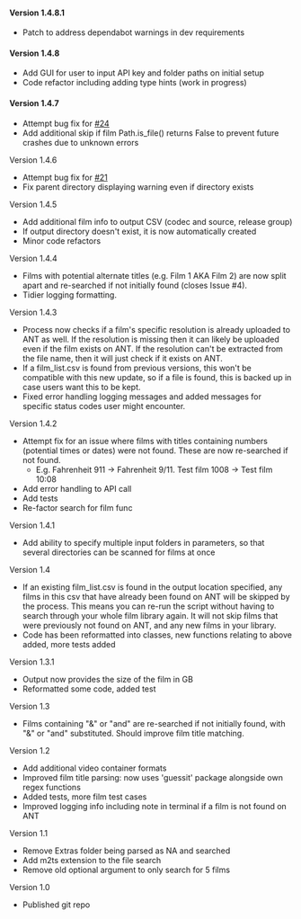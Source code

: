 #### Version 1.4.8.1
* Patch to address dependabot warnings in dev requirements

#### Version 1.4.8
* Add GUI for user to input API key and folder paths on initial setup
* Code refactor including adding type hints (work in progress)

#### Version 1.4.7
* Attempt bug fix for [#24](https://github.com/pizzaolive/ant_upload_checker/issues/24)
* Add additional skip if film Path.is_file() returns False to prevent future crashes due to unknown errors

Version 1.4.6
* Attempt bug fix for [#21](https://github.com/pizzaolive/ant_upload_checker/issues/21)
* Fix parent directory displaying warning even if directory exists

Version 1.4.5
* Add additional film info to output CSV (codec and source, release group)
* If output directory doesn't exist, it is now automatically created
* Minor code refactors

Version 1.4.4
* Films with potential alternate titles (e.g. Film 1 AKA Film 2) are now split apart and re-searched if not initially found (closes Issue #4).
* Tidier logging formatting.

Version 1.4.3
* Process now checks if a film's specific resolution is already uploaded to ANT as well. If the resolution is missing then it can likely be uploaded even if the film exists on ANT. If the resolution can't be extracted from the file name, then it will just check if it exists on ANT.
* If a film_list.csv is found from previous versions, this won't be compatible with this new update, so if a file is found, this is backed up in case users want this to be kept.
* Fixed error handling logging messages and added messages for specific status codes user might encounter.

Version 1.4.2 
* Attempt fix for an issue where films with titles containing numbers (potential times or dates) were not found. These are now re-searched if not found.
    * E.g. Fahrenheit 911 -> Fahrenheit 9/11. Test film 1008 -> Test film 10:08
* Add error handling to API call
* Add tests
* Re-factor search for film func

Version 1.4.1
* Add ability to specify multiple input folders in parameters, so that several directories can be scanned for films at once

Version 1.4
* If an existing film_list.csv is found in the output location specified, any films in this csv that have already been found on ANT will be skipped by the process. This means you can re-run the script without having to search through your whole film library again. It will not skip films that were previously not found on ANT, and any new films in your library.
* Code has been reformatted into classes, new functions relating to above added, more tests added

Version 1.3.1
* Output now provides the size of the film in GB
* Reformatted some code, added test

Version 1.3
* Films containing "&" or "and" are re-searched if not initially found, with "&" or "and" substituted. Should improve film title matching.

Version 1.2
* Add additional video container formats
* Improved film title parsing: now uses 'guessit' package alongside own regex functions
* Added tests, more film test cases
* Improved logging info including note in terminal if a film is not found on ANT

Version 1.1
* Remove Extras folder being parsed as NA and searched
* Add m2ts extension to the file search
* Remove old optional argument to only search for 5 films

Version 1.0
* Published git repo
